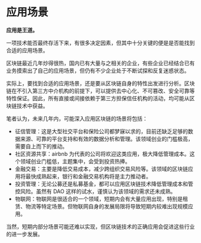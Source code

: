 # 应用场景

**应用是王道。**

一项技术能否最终存活下来，有很多决定因素，但其中十分关键的便是是否能找到合适的应用场景。

区块链最近几年炒得很热，国内已有大量与之相关的企业，有些企业已经结合已有业务摸索出了自己的应用场景，但仍有不少企业处于不断试探和反复迷惑状态。

实际上，要找到合适的应用场景，还是要从区块链自身的特性出发进行分析。区块链在不引入第三方中介机构的前提下，可以提供去中心化、不可篡改、安全可靠等特性保证。因此，所有直接或间接依赖于第三方担保信任机构的活动，均可能从区块链技术中获益。

笔者认为，未来几年内，可能深入应用区块链的场景将包括：

* 征信管理：这是大型社交平台和保险公司都梦寐以求的，目前还缺乏足够的数据来源、可靠的平台支持和有效的数据分析和管理。该领域创业的门槛极高，需要自上而下的推动。
* 社区资源共享：airbnb 为代表的公司将欢迎这类应用，极大降低管理成本。这个领域创业门槛低，主题集中，会受到投资热捧。
* 金融交易：主要是降低交易成本，减少跨组织交易风险等。该领域的区块链应用将最快成熟起来，银行和金融交易机构将是主力推动者。
* 投资管理：无论公募还是私募基金，都可以应用区块链技术降低管理成本和管控风险。虽然有 DAO 这样的试水，谨慎认为该领域的需求还未成熟。
* 物联网：物联网是很适合的一个领域，短期内会有大量应用出现，特别是租赁、物流等特定场景。但物联网自身的发展局限将导致短期内较难出现规模应用。

当然，短期内部分场景可能还难以实现，但区块链技术的正确应用会促进这些行业的进一步发展。